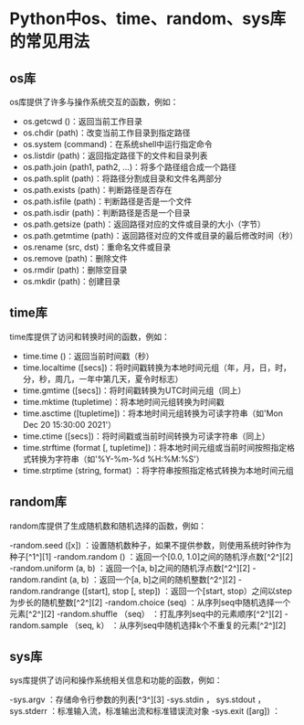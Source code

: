 # Python中os、time、random、sys库的常见用法

## os库

os库提供了许多与操作系统交互的函数，例如：

- os.getcwd ()：返回当前工作目录
- os.chdir (path)：改变当前工作目录到指定路径
- os.system (command)：在系统shell中运行指定命令
- os.listdir (path)：返回指定路径下的文件和目录列表
- os.path.join (path1, path2, ...)：将多个路径组合成一个路径
- os.path.split (path)：将路径分割成目录和文件名两部分
- os.path.exists (path)：判断路径是否存在
- os.path.isfile (path)：判断路径是否是一个文件
- os.path.isdir (path)：判断路径是否是一个目录
- os.path.getsize (path)：返回路径对应的文件或目录的大小（字节）
- os.path.getmtime (path)：返回路径对应的文件或目录的最后修改时间（秒）
- os.rename (src, dst)：重命名文件或目录
- os.remove (path)：删除文件
- os.rmdir (path)：删除空目录
- os.mkdir (path)：创建目录

## time库

time库提供了访问和转换时间的函数，例如：

- time.time ()：返回当前时间戳（秒）
- time.localtime ([secs])：将时间戳转换为本地时间元组（年，月，日，时，分，秒，周几，一年中第几天，夏令时标志）
- time.gmtime ([secs])：将时间戳转换为UTC时间元组（同上）
- time.mktime (tupletime)：将本地时间元组转换为时间戳
- time.asctime ([tupletime])：将本地时间元组转换为可读字符串（如'Mon Dec 20 15:30:00 2021'）
- time.ctime ([secs])：将时间戳或当前时间转换为可读字符串（同上）
- time.strftime (format [, tupletime])：将本地时间元组或当前时间按照指定格式转换为字符串（如'%Y-%m-%d %H:%M:%S'）
- time.strptime (string, format) ：将字符串按照指定格式转换为本地时间元组

## random库

random库提供了生成随机数和随机选择的函数，例如：

-random.seed ([x]) ：设置随机数种子，如果不提供参数，则使用系统时钟作为种子[^1^][1]
-random.random () ：返回一个[0.0, 1.0]之间的随机浮点数[^2^][2]
-random.uniform (a, b) ：返回一个[a, b]之间的随机浮点数[^2^][2]
-random.randint (a, b) ：返回一个[a, b]之间的随机整数[^2^][2]
-random.randrange ([start], stop [, step]) ：返回一个[start, stop）之间以step为步长的随机整数[^2^][2]
-random.choice (seq) ：从序列seq中随机选择一个元素[^2^][2]
-random.shuffle （seq） ：打乱序列seq中的元素顺序[^2^][2]
-random.sample （seq, k） ：从序列seq中随机选择k个不重复的元素[^2^][2]

## sys库

sys库提供了访问和操作系统相关信息和功能的函数，例如：

-sys.argv ：存储命令行参数的列表[^3^][3]
-sys.stdin ， sys.stdout ， sys.stderr ：标准输入流，标准输出流和标准错误流对象
-sys.exit ([arg]) ：

